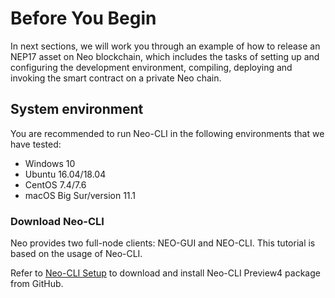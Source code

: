 # Before You Begin

In next sections, we will work you through an example of how to release an NEP17 asset on Neo blockchain, which includes the tasks of setting up and configuring the development environment, compiling, deploying and invoking the smart contract on a private Neo chain.

## System environment

You are recommended to run Neo-CLI in the following environments that we have tested:

- Windows 10
- Ubuntu 16.04/18.04
- CentOS 7.4/7.6
- macOS Big Sur/version 11.1

### Download Neo-CLI

Neo provides two full-node clients: NEO-GUI and NEO-CLI. This tutorial is based on the usage of Neo-CLI.

Refer to [Neo-CLI Setup](../node/cli/setup.md) to download and install Neo-CLI Preview4 package from GitHub.